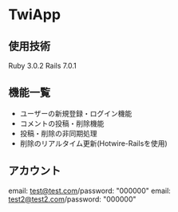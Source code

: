 # TwiApp

## 使用技術

Ruby 3.0.2
Rails 7.0.1


## 機能一覧
* ユーザーの新規登録・ログイン機能
* コメントの投稿・削除機能
* 投稿・削除の非同期処理
* 削除のリアルタイム更新(Hotwire-Railsを使用)


## アカウント
email: test@test.com/password: "000000"
email: test2@test2.com/password: "000000"
